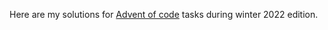 Here are my solutions for [Advent of code](https://adventofcode.com/) tasks during winter 2022 edition.
